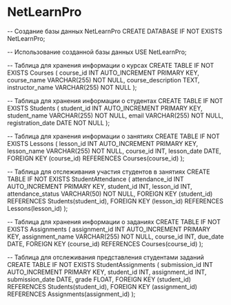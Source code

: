 # NetLearnPro
-- Создание базы данных NetLearnPro
CREATE DATABASE IF NOT EXISTS NetLearnPro;

-- Использование созданной базы данных
USE NetLearnPro;

-- Таблица для хранения информации о курсах
CREATE TABLE IF NOT EXISTS Courses (
    course_id INT AUTO_INCREMENT PRIMARY KEY,
    course_name VARCHAR(255) NOT NULL,
    course_description TEXT,
    instructor_name VARCHAR(255) NOT NULL
);

-- Таблица для хранения информации о студентах
CREATE TABLE IF NOT EXISTS Students (
    student_id INT AUTO_INCREMENT PRIMARY KEY,
    student_name VARCHAR(255) NOT NULL,
    email VARCHAR(255) NOT NULL,
    registration_date DATE NOT NULL
);

-- Таблица для хранения информации о занятиях
CREATE TABLE IF NOT EXISTS Lessons (
    lesson_id INT AUTO_INCREMENT PRIMARY KEY,
    lesson_name VARCHAR(255) NOT NULL,
    course_id INT,
    lesson_date DATE,
    FOREIGN KEY (course_id) REFERENCES Courses(course_id)
);

-- Таблица для отслеживания участия студентов в занятиях
CREATE TABLE IF NOT EXISTS StudentAttendance (
    attendance_id INT AUTO_INCREMENT PRIMARY KEY,
    student_id INT,
    lesson_id INT,
    attendance_status VARCHAR(50) NOT NULL,
    FOREIGN KEY (student_id) REFERENCES Students(student_id),
    FOREIGN KEY (lesson_id) REFERENCES Lessons(lesson_id)
);

-- Таблица для хранения информации о заданиях
CREATE TABLE IF NOT EXISTS Assignments (
    assignment_id INT AUTO_INCREMENT PRIMARY KEY,
    assignment_name VARCHAR(255) NOT NULL,
    course_id INT,
    due_date DATE,
    FOREIGN KEY (course_id) REFERENCES Courses(course_id)
);

-- Таблица для отслеживания представления студентами заданий
CREATE TABLE IF NOT EXISTS StudentAssignments (
    submission_id INT AUTO_INCREMENT PRIMARY KEY,
    student_id INT,
    assignment_id INT,
    submission_date DATE,
    grade FLOAT,
    FOREIGN KEY (student_id) REFERENCES Students(student_id),
    FOREIGN KEY (assignment_id) REFERENCES Assignments(assignment_id)
);

